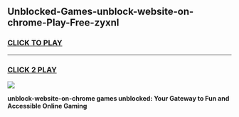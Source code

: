 
## Unblocked-Games-unblock-website-on-chrome-Play-Free-zyxnl
<h3>
<a href="https://premium76.site?title=unblock-website-on-chrome&ref=18A1">CLICK TO PLAY</a></h3>
<hr>

<h3>
<a href="https://premium76.site?title=unblock-website-on-chrome&ref=18A1">CLICK 2 PLAY</a>
  
</h3>

<a href="https://premium76.site?title=unblock-website-on-chrome&ref=18A1"><img src="https://clearcache.store/games.png"></a>


**unblock-website-on-chrome games unblocked: Your Gateway to Fun and Accessible Online Gaming**
